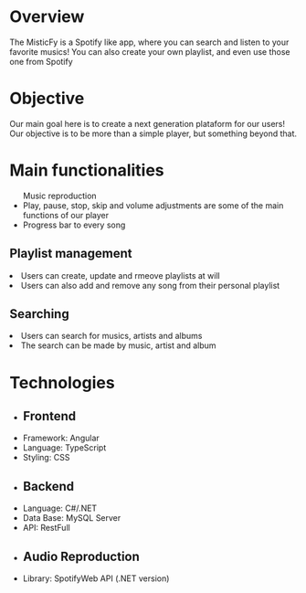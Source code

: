 <h1>Overview</h1>

<p>The MisticFy is a Spotify like app, where you can search and listen to your favorite musics! You can also create your own playlist, and even use those one from Spotify</p>

<h1>Objective</h1>

<p>Our main goal here is to create a next generation plataform for our users! Our objective is to be more than a simple player, but something beyond that. </p>


<h1>Main functionalities</h1>

<ul>Music reproduction
<li> Play, pause, stop, skip and volume adjustments are some of the main functions of our player</li>
<li> Progress bar to every song</li>
</ul>

<h2>Playlist management</h2>
<li> Users can create, update and rmeove playlists at will</li>
<li> Users can also add and remove any song from their personal playlist</li>

<h2>Searching</h2>
<li> Users can search for musics, artists and albums</li>
<li> The search can be made by music, artist and album</li>
</ul>

<h1>Technologies</h1>

<ul> 
<li><h2>Frontend</h2>
<li>Framework: Angular</li>
<li>Language: TypeScript</li>
<li>Styling: CSS</li>
</li>

<li><h2>Backend</h2>
<li>Language: C#/.NET</li>
<li>Data Base: MySQL Server</li>
<li>API: RestFull</li>
</li>

<li><h2>Audio Reproduction</h2>
<li>Library: SpotifyWeb API (.NET version)</li>
</li>
</ul>